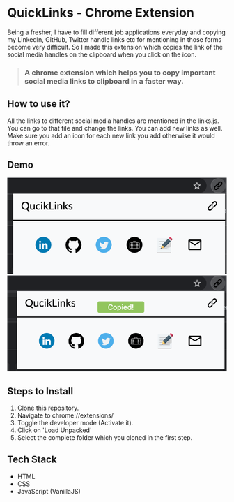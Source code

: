 # QuickLinks - Chrome Extension

Being a fresher, I have to fill different job applications everyday and copying my LinkedIn, GitHub, Twitter handle links etc for mentioning in those forms become very difficult. So I made this extension which copies the link of the social media handles on the clipboard when you click on the icon.


> ### A chrome extension which helps you to copy important social media links to clipboard in a **faster way**.

## How to use it?

All the links to different social media handles are mentioned in the links.js. You can go to that file and change the links. You can add new links as well. Make sure you add an icon for each new link you add otherwise it would throw an error.

## Demo
![Demo Photo](./demoQuickLink.png)
![Demo Photo](./demo2.png)



## Steps to Install
1. Clone this repository.
2. Navigate to chrome://extensions/
3. Toggle the developer mode (Activate it).
4. Click on 'Load Unpacked'
5. Select the complete folder which you cloned in the first step.

## Tech Stack
- HTML
- CSS
- JavaScript (VanillaJS)